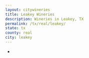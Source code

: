 ```yaml
---
layout: citywineries
title: Leakey Wineries
description: Wineries in Leakey, TX
permalink: /tx/real/leakey/
state: tx
county: real
city: leakey
---
```

-
